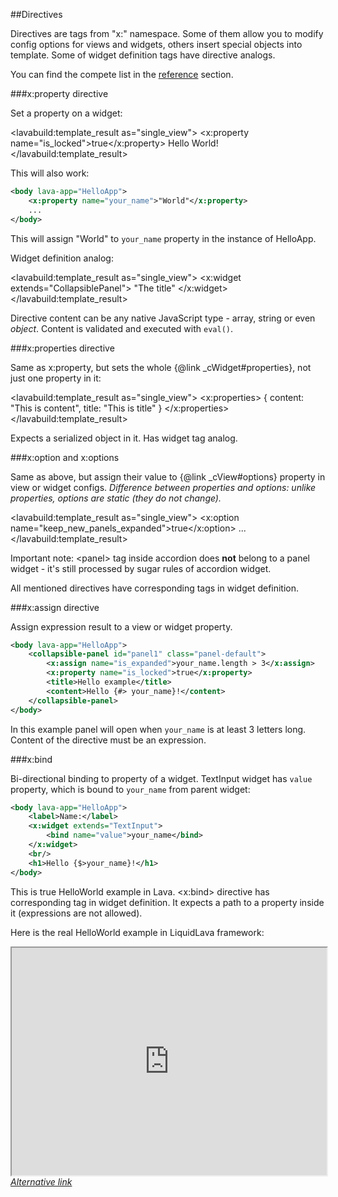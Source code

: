 
##Directives

Directives are tags from "x:" namespace.
Some of them allow you to modify config options for views and widgets, others insert special objects into template.
Some of widget definition tags have directive analogs.

You can find the compete list in the <a href="/www/doc.html#tab=reference">reference</a> section.

###x:property directive

Set a property on a widget:

<lavabuild:template_result as="single_view">
<collapsible-panel id="panel1">
	<x:property name="is_locked">true</x:property>
	<title>Hello example</title>
	<content>Hello World!</content>
</collapsible-panel>
</lavabuild:template_result>

This will also work:

```xml
<body lava-app="HelloApp">
	<x:property name="your_name">"World"</x:property>
	...
</body>
```

This will assign <str>"World"</str> to `your_name` property in the instance of HelloApp.

Widget definition analog:

<lavabuild:template_result as="single_view">
<x:widget extends="CollapsiblePanel">
	<property name="title">"The title"</property>
</x:widget>
</lavabuild:template_result>

Directive content can be any native JavaScript type - array, string or even <i>object</i>. 
Content is validated and executed with `eval()`.

###x:properties directive

Same as x:property, but sets the whole {@link _cWidget#properties}, not just one property in it:

<lavabuild:template_result as="single_view">
<collapsible-panel>
	<x:properties>
		{
			content: "This is content",
			title: "This is title"
		}
	</x:properties>
</collapsible-panel>
</lavabuild:template_result>

Expects a serialized object in it. Has widget tag analog.

###x:option and x:options

Same as above, but assign their value to {@link _cView#options} property in view or widget configs.
<i>Difference between properties and options: unlike properties, options are static (they do not change).</i>

<lavabuild:template_result as="single_view">
<accordion>
	<x:option name="keep_new_panels_expanded">true</x:option>
	<panel>
		<title>Panel 1</title>
		<content>...</content>
	</panel>
</accordion>
</lavabuild:template_result>

Important note: &lt;panel&gt; tag inside accordion does <b>not</b> belong to a panel widget -
it's still processed by sugar rules of accordion widget.

All mentioned directives have corresponding tags in widget definition.

###x:assign directive

Assign expression result to a view or widget property.

```xml
<body lava-app="HelloApp">
	<collapsible-panel id="panel1" class="panel-default">
		<x:assign name="is_expanded">your_name.length > 3</x:assign>
		<x:property name="is_locked">true</x:property>
		<title>Hello example</title>
		<content>Hello {#> your_name}!</content>
	</collapsible-panel>
</body>
```

In this example panel will open when `your_name` is at least 3 letters long.
Content of the directive must be an expression.

###x:bind

Bi-directional binding to property of a widget. TextInput widget has `value` property, which is bound to `your_name`
from parent widget:

```xml
<body lava-app="HelloApp">
	<label>Name:</label>
	<x:widget extends="TextInput">
		<bind name="value">your_name</bind>
	</x:widget>
	<br/>
	<h1>Hello {$>your_name}!</h1>
</body>
```

This is true HelloWorld example in Lava. &lt;x:bind&gt; directive has corresponding tag in widget definition.
It expects a path to a property inside it (expressions are not allowed).

Here is the real HelloWorld example in LiquidLava framework:
<iframe style="height: 26em; width: 100%" src="http://embed.plnkr.co/HJRgNh/preview"></iframe>
<i><a href="/www/demos/hello.html">Alternative link</a></i>
